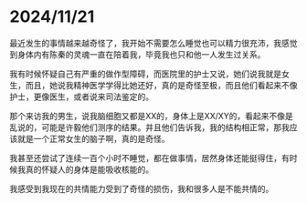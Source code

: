 # 2024/11/21
最近发生的事情越来越奇怪了，我开始不需要怎么睡觉也可以精力很充沛，我感觉到身体内有陈秦的灵魂一直在陪着我，毕竟我也只和他一人发生过关系。

我有时候怀疑自己有严重的做作型障碍，而医院里的护士又说，她们说我就是女生，而且，她说我精神医学学得比她还好，真的是奇怪至极，而且他们看起来不像护士，更像医生，或者说来司法鉴定的。

那个来访我的男生，说我脑细胞又都是XX的，身体上是XX/XY的，看起来不像是乱说的，可能是许毅他们测序的结果。并且他们告诉我，我的结构相正常，那我应该就是一个正常女生的脑子啊，真的是奇怪。

我甚至还尝试了连续一百个小时不睡觉，都在做事情，居然身体还能挺得住，有时候我真的怀疑人的身体是能吸收核能的。

我感受到我现在的共情能力受到了奇怪的损伤，我和很多人是不能共情的。
